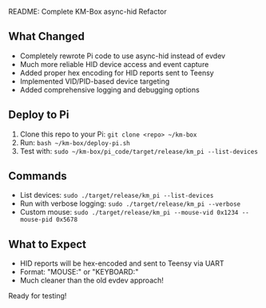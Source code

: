 README: Complete KM-Box async-hid Refactor

## What Changed
- Completely rewrote Pi code to use async-hid instead of evdev
- Much more reliable HID device access and event capture
- Added proper hex encoding for HID reports sent to Teensy
- Implemented VID/PID-based device targeting
- Added comprehensive logging and debugging options

## Deploy to Pi
1. Clone this repo to your Pi: `git clone <repo> ~/km-box`
2. Run: `bash ~/km-box/deploy-pi.sh`
3. Test with: `sudo ~/km-box/pi_code/target/release/km_pi --list-devices`

## Commands
- List devices: `sudo ./target/release/km_pi --list-devices`
- Run with verbose logging: `sudo ./target/release/km_pi --verbose`
- Custom mouse: `sudo ./target/release/km_pi --mouse-vid 0x1234 --mouse-pid 0x5678`

## What to Expect
- HID reports will be hex-encoded and sent to Teensy via UART
- Format: "MOUSE:<hex>" or "KEYBOARD:<hex>"
- Much cleaner than the old evdev approach!

Ready for testing!
